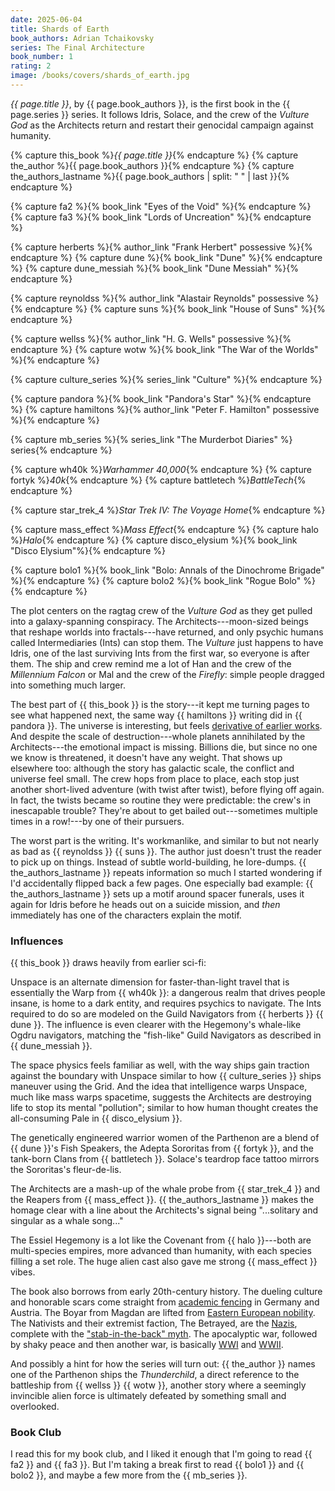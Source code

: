 ```yaml
---
date: 2025-06-04
title: Shards of Earth
book_authors: Adrian Tchaikovsky
series: The Final Architecture
book_number: 1
rating: 2
image: /books/covers/shards_of_earth.jpg
---
```


<cite class="book-title">{{ page.title }}</cite>, by <span
class="author-name">{{ page.book_authors }}</span>, is the first book in the
<span class="book-series">{{ page.series }}</span> series. It follows Idris,
Solace, and the crew of the _Vulture God_ as the Architects return and restart
their genocidal campaign against humanity.

{% capture this_book %}<cite class="book-title">{{ page.title }}</cite>{% endcapture %}
{% capture the_author %}<span class="author-name">{{ page.book_authors }}</span>{% endcapture %}
{% capture the_authors_lastname %}<span class="author-name">{{ page.book_authors | split: " " | last }}</span>{% endcapture %}

{% capture fa2 %}{% book_link "Eyes of the Void" %}{% endcapture %}
{% capture fa3 %}{% book_link "Lords of Uncreation" %}{% endcapture %}

{% capture herberts %}{% author_link "Frank Herbert" possessive %}{% endcapture %}
{% capture dune %}{% book_link "Dune" %}{% endcapture %}
{% capture dune_messiah %}{% book_link "Dune Messiah" %}{% endcapture %}

{% capture reynoldss %}{% author_link "Alastair Reynolds" possessive %}{% endcapture %}
{% capture suns %}{% book_link "House of Suns" %}{% endcapture %}

{% capture wellss %}{% author_link "H. G. Wells" possessive %}{% endcapture %}
{% capture wotw %}{% book_link "The War of the Worlds" %}{% endcapture %}

{% capture culture_series %}{% series_link "Culture" %}{% endcapture %}

{% capture pandora %}{% book_link "Pandora's Star" %}{% endcapture %}
{% capture hamiltons %}{% author_link "Peter F. Hamilton" possessive %}{% endcapture %}

{% capture mb_series %}{% series_link "The Murderbot Diaries" %} series{% endcapture %}

{% capture wh40k %}<cite class="table-top-game-title">Warhammer 40,000</cite>{% endcapture %}
{% capture fortyk %}<cite class="table-top-game-title">40k</cite>{% endcapture %}
{% capture battletech %}<cite class="table-top-game-title">BattleTech</cite>{% endcapture %}

{% capture star_trek_4 %}<cite class="movie-title">Star Trek IV: The Voyage Home</cite>{% endcapture %}

{% capture mass_effect %}<cite class="video-game-title">Mass Effect</cite>{% endcapture %}
{% capture halo %}<cite class="video-game-title">Halo</cite>{% endcapture %}
{% capture disco_elysium %}{% book_link "Disco Elysium"%}{% endcapture %}

{% capture bolo1 %}{% book_link "Bolo: Annals of the Dinochrome Brigade" %}{% endcapture %}
{% capture bolo2 %}{% book_link "Rogue Bolo" %}{% endcapture %}

The plot centers on the ragtag crew of the _Vulture God_ as they get pulled
into a galaxy-spanning conspiracy. The Architects---moon-sized beings that
reshape worlds into fractals---have returned, and only psychic humans called
Intermediaries (Ints) can stop them. The _Vulture_ just happens to have Idris,
one of the last surviving Ints from the first war, so everyone is after them.
The ship and crew remind me a lot of Han and the crew of the _Millennium
Falcon_ or Mal and the crew of the _Firefly_: simple people dragged into
something much larger.

The best part of {{ this_book }} is the story---it kept me turning pages to see
what happened next, the same way {{ hamiltons }} writing did in {{ pandora }}.
The universe is interesting, but feels [derivative of earlier
works][influences]. And despite the scale of destruction---whole planets
annihilated by the Architects---the emotional impact is missing. Billions die,
but since no one we know is threatened, it doesn't have any weight. That shows
up elsewhere too: although the story has galactic scale, the conflict and
universe feel small. The crew hops from place to place, each stop just another
short-lived adventure (with twist after twist), before flying off again. In
fact, the twists became so routine they were predictable: the crew's in
inescapable trouble? They're about to get bailed out---sometimes multiple times
in a row!---by one of their pursuers.

[influences]: #influences

The worst part is the writing. It's workmanlike, and similar to but not nearly
as bad as {{ reynoldss }} {{ suns }}. The author just doesn't trust the reader
to pick up on things. Instead of subtle world-building, he lore-dumps. {{
the_authors_lastname }} repeats information so much I started wondering if I'd
accidentally flipped back a few pages. One especially bad example: {{
the_authors_lastname }} sets up a motif around spacer funerals, uses it again
for Idris before he heads out on a suicide mission, and _then_ immediately has
one of the characters explain the motif.

### Influences

{{ this_book }} draws heavily from earlier sci-fi:

Unspace is an alternate dimension for faster-than-light travel that is
essentially the Warp from {{ wh40k }}: a dangerous realm that drives people
insane, is home to a dark entity, and requires psychics to navigate. The Ints
required to do so are modeled on the Guild Navigators from {{ herberts }} {{
dune }}. The influence is even clearer with the Hegemony's whale-like Ogdru
navigators, matching the "fish-like" Guild Navigators as described in {{
dune_messiah }}.

The space physics feels familiar as well, with the way ships gain traction
against the boundary with Unspace similar to how {{ culture_series }} ships
maneuver using the Grid. And the idea that intelligence warps Unspace, much
like mass warps spacetime, suggests the Architects are destroying life to stop
its mental "pollution"; similar to how human thought creates the all-consuming
Pale in {{ disco_elysium }}.

The genetically engineered warrior women of the Parthenon are a blend of {{
dune }}'s Fish Speakers, the Adepta Sororitas from {{ fortyk }}, and the
tank-born Clans from {{ battletech }}. Solace's teardrop face tattoo mirrors the
Sororitas's fleur-de-lis.

The Architects are a mash-up of the whale probe from {{ star_trek_4 }} and the
Reapers from {{ mass_effect }}. {{ the_authors_lastname }} makes the homage
clear with a line about the Architects's signal being "...solitary and
singular as a whale song..."

The Essiel Hegemony is a lot like the Covenant from {{ halo }}---both are
multi-species empires, more advanced than humanity, with each species filling
a set role. The huge alien cast also gave me strong {{ mass_effect }} vibes.

The book also borrows from early 20th-century history. The dueling culture and
honorable scars come straight from [academic fencing][ds] in Germany and
Austria. The Boyar from Magdan are lifted from [Eastern European
nobility][boyars]. The Nativists and their extremist faction, The Betrayed,
are the [Nazis][nazis], complete with the ["stab-in-the-back" myth][sitb]. The
apocalyptic war, followed by shaky peace and then another war, is basically
[WWI][wwi] and [WWII][wwii].

[ds]: https://en.wikipedia.org/wiki/Dueling_scar
[boyars]: https://en.wikipedia.org/wiki/Boyar
[nazis]: https://en.wikipedia.org/wiki/Nazism
[sitb]: https://en.wikipedia.org/wiki/Stab-in-the-back_myth
[wwi]: https://en.wikipedia.org/wiki/World_War_I
[wwii]: https://en.wikipedia.org/wiki/World_War_II

And possibly a hint for how the series will turn out: {{ the_author }} names
one of the Parthenon ships the _Thunderchild_, a direct reference to the
battleship from {{ wellss }} {{ wotw }}, another story where a seemingly
invincible alien force is ultimately defeated by something small and
overlooked.

### Book Club

I read this for my book club, and I liked it enough that I'm going to read {{
fa2 }} and {{ fa3 }}. But I'm taking a break first to read {{ bolo1 }} and {{
bolo2 }}, and maybe a few more from the {{ mb_series }}.
